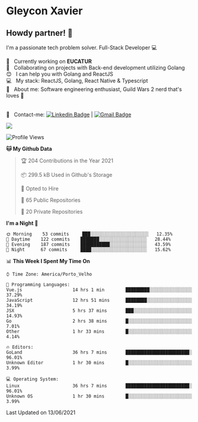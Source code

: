 # Gleycon Xavier

## Howdy partner! 👋

I'm a passionate tech problem solver.
Full-Stack Developer :computer:

 :rocket:  &nbsp; Currently working on **EUCATUR**
 <br/> :purple_heart: &nbsp; Collaborating on projects with Back-end development utilizing Golang
 <br/> :blush: &nbsp; I can help you with Golang and ReactJS
 <br/> :computer: &nbsp; My stack: ReactJS, Golang, React Native & Typescript
 <br/> 💬  &nbsp; About me: Software engineering enthusiast, Guild Wars 2 nerd that's loves :apple:
 <br/>
 <br/>
 <br/> :email: &nbsp; Contact-me: [![Linkedin Badge](https://img.shields.io/badge/-GleyconXavier-blue?style=flat-square&logo=Linkedin&logoColor=white&link=https://www.linkedin.com/in/gleyconxavier/)](https://www.linkedin.com/in/gleyconxavier/) 
| 
[![Gmail Badge](https://img.shields.io/badge/-gleyconxcarlos@gmail.com-c14438?style=flat-square&logo=Gmail&logoColor=white&link=mailto:gleyconxcarlos@gmail.com)](mailto:gleyconxcarlos@gmail.com)

![](https://komarev.com/ghpvc/?username=gleyconxavier)

<!--START_SECTION:waka-->
![Profile Views](http://img.shields.io/badge/Profile%20Views-0-blue)

**🐱 My Github Data** 

> 🏆 204 Contributions in the Year 2021
 > 
> 📦 299.5 kB Used in Github's Storage 
 > 
> 💼 Opted to Hire
 > 
> 📜 65 Public Repositories 
 > 
> 🔑 20 Private Repositories  
 > 
**I'm a Night 🦉** 

```text
🌞 Morning    53 commits     ███░░░░░░░░░░░░░░░░░░░░░░   12.35% 
🌆 Daytime    122 commits    ███████░░░░░░░░░░░░░░░░░░   28.44% 
🌃 Evening    187 commits    ███████████░░░░░░░░░░░░░░   43.59% 
🌙 Night      67 commits     ████░░░░░░░░░░░░░░░░░░░░░   15.62%

```


📊 **This Week I Spent My Time On** 

```text
⌚︎ Time Zone: America/Porto_Velho

💬 Programming Languages: 
Vue.js                   14 hrs 1 min        █████████░░░░░░░░░░░░░░░░   37.29% 
JavaScript               12 hrs 51 mins      ████████░░░░░░░░░░░░░░░░░   34.19% 
JSX                      5 hrs 37 mins       ███░░░░░░░░░░░░░░░░░░░░░░   14.93% 
Go                       2 hrs 38 mins       █░░░░░░░░░░░░░░░░░░░░░░░░   7.01% 
Other                    1 hr 33 mins        █░░░░░░░░░░░░░░░░░░░░░░░░   4.14%

🔥 Editors: 
GoLand                   36 hrs 7 mins       ████████████████████████░   96.01% 
Unknown Editor           1 hr 30 mins        █░░░░░░░░░░░░░░░░░░░░░░░░   3.99%

💻 Operating System: 
Linux                    36 hrs 7 mins       ████████████████████████░   96.01% 
Unknown OS               1 hr 30 mins        █░░░░░░░░░░░░░░░░░░░░░░░░   3.99%

```


 Last Updated on 13/06/2021
<!--END_SECTION:waka-->
